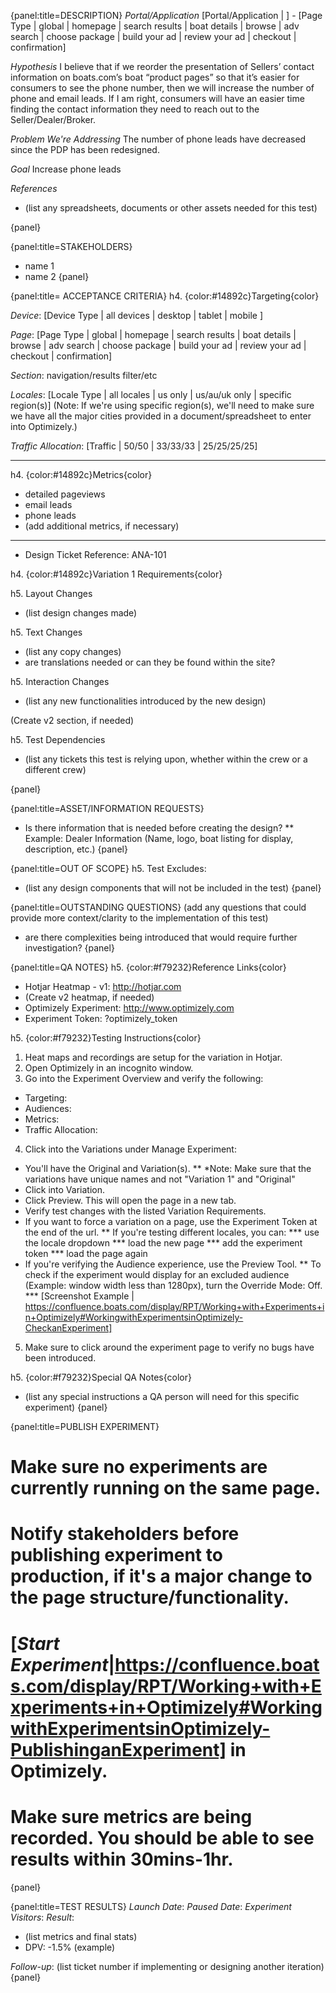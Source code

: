 {panel:title=DESCRIPTION}
*Portal/Application* 
[Portal/Application | ] - [Page Type | global | homepage | search results | boat details | browse | adv search | choose package | build your ad | review your ad | checkout | confirmation]

*Hypothesis*
I believe that if we reorder the presentation of Sellers’ contact information on boats.com’s boat “product pages” so that it’s easier for consumers to see the phone number, then we will increase the number of phone and email leads. If I am right, consumers will have an easier time finding the contact information they need to reach out to the Seller/Dealer/Broker.


*Problem We're Addressing*
The number of phone leads have decreased since the PDP has been redesigned.

*Goal*
Increase phone leads

*References*
* (list any spreadsheets, documents or other assets needed for this test)

{panel}

{panel:title=STAKEHOLDERS}
* name 1
* name 2
{panel}

{panel:title= ACCEPTANCE CRITERIA}
h4. {color:#14892c}Targeting{color}

_Device_:  [Device Type | all devices | desktop | tablet | mobile ]

_Page_: [Page Type | global | homepage | search results | boat details | browse | adv search | choose package | build your ad | review your ad | checkout | confirmation]

_Section_: navigation/results filter/etc

_Locales_: [Locale Type | all locales | us only | us/au/uk only | specific region(s)]
(Note: If we're using specific region(s), we'll need to make sure we have all the major cities provided in a document/spreadsheet to enter into Optimizely.)

_Traffic Allocation_: [Traffic | 50/50 | 33/33/33 | 25/25/25/25]


----

h4. {color:#14892c}Metrics{color}
- detailed pageviews
- email leads
- phone leads
- (add additional metrics, if necessary)

----
* Design Ticket Reference: ANA-101

h4. {color:#14892c}Variation 1 Requirements{color}


h5. Layout Changes
* (list design changes made)

h5. Text Changes
* (list any copy changes)
* are translations needed or can they be found within the site?

h5. Interaction Changes
* (list any new functionalities introduced by the new design)

(Create v2 section, if needed)

h5. Test Dependencies
* (list any tickets this test is relying upon, whether within the crew or a different crew)

{panel}

{panel:title=ASSET/INFORMATION REQUESTS}
* Is there information that is needed before creating the design? 
** Example: Dealer Information (Name, logo, boat listing for display, description, etc.)
{panel}

{panel:title=OUT OF SCOPE}
h5. Test Excludes:
* (list any design components that will not be included in the test)
{panel}

{panel:title=OUTSTANDING QUESTIONS}
(add any questions that could provide more context/clarity to the implementation of this test)
* are there complexities being introduced that would require further investigation?
{panel}

{panel:title=QA NOTES}
h5. {color:#f79232}Reference Links{color}
* Hotjar Heatmap - v1: http://hotjar.com
* (Create v2 heatmap, if needed)
* Optimizely Experiment: http://www.optimizely.com
* Experiment Token: ?optimizely_token

h5. {color:#f79232}Testing Instructions{color}
1. Heat maps and recordings are setup for the variation in Hotjar.
2. Open Optimizely in an incognito window.
3. Go into the Experiment Overview and verify the following:
* Targeting: 
* Audiences: 
* Metrics:
* Traffic Allocation:

4. Click into the Variations under Manage Experiment:
* You'll have the Original and Variation(s). 
** *Note: Make sure that the variations have unique names and not "Variation 1" and "Original"
* Click into Variation.
* Click Preview. This will open the page in a new tab.
* Verify test changes with the listed Variation Requirements.
* If you want to force a variation on a page, use the Experiment Token at the end of the url.
** If you're testing different locales, you can: 
*** use the locale dropdown
*** load the new page 
*** add the experiment token
*** load the page again
* If you're verifying the Audience experience, use the Preview Tool. 
** To check if the experiment would display for an excluded audience (Example: window width less than 1280px), turn the Override Mode: Off. 
*** [Screenshot Example | https://confluence.boats.com/display/RPT/Working+with+Experiments+in+Optimizely#WorkingwithExperimentsinOptimizely-CheckanExperiment]

5. Make sure to click around the experiment page to verify no bugs have been introduced.

h5. {color:#f79232}Special QA Notes{color}
* (list any special instructions a QA person will need for this specific experiment)
{panel}

{panel:title=PUBLISH EXPERIMENT}
# Make sure no experiments are currently running on the same page.
# Notify stakeholders before publishing experiment to production, if it's a major change to the page structure/functionality.
# [*Start Experiment*|https://confluence.boats.com/display/RPT/Working+with+Experiments+in+Optimizely#WorkingwithExperimentsinOptimizely-PublishinganExperiment] in Optimizely.
# Make sure metrics are being recorded. You should be able to see results within 30mins-1hr.
{panel}

{panel:title=TEST RESULTS} 
*Launch Date*: 
*Paused Date*: 
*Experiment Visitors*: 
*Result*: 
* (list metrics and final stats)
* DPV: -1.5% (example)

*Follow-up*: (list ticket number if implementing or designing another iteration)
{panel}
